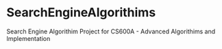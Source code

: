 # SearchEngineAlgorithims
Search Engine Algorithim Project for CS600A - Advanced Algorithims and Implementation 
